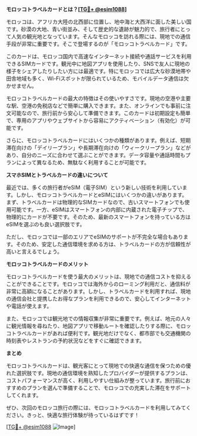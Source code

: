 **モロッコトラベルカードとは？[[TG💪+ @esim1088](https://t.me/s/esim1088)]**

モロッコは、アフリカ大陸の北西部に位置し、地中海と大西洋に面した美しい国です。砂漠の大地、青い街並み、そして歴史的な遺跡が魅力的で、旅行者にとって人気の観光地となっています。そんなモロッコを訪れる際には、現地での通信手段が非常に重要です。そこで登場するのが「モロッコトラベルカード」です。

このカードは、モロッコ国内で高速なインターネット接続や通話サービスを利用できるSIMカードです。観光中に地図アプリを使用したり、SNSで友人に現地の様子をシェアしたりしたい方には最適です。特にモロッコでは広大な砂漠地帯や田舎地域も多く、Wi-Fiスポットが限られているため、モバイルデータ通信は欠かせません。

モロッコトラベルカードの最大の特徴はその使いやすさです。現地の空港や主要な駅、空港の免税店などで簡単に購入できます。また、オンラインでも事前に注文可能なので、旅行前から安心して準備できます。このカードは初期設定も簡単で、専用のアプリやウェブサイトから容易にアクティベーション（有効化）が可能です。

さらに、モロッコトラベルカードにはいくつかの種類があります。例えば、短期滞在向けの「デイリープラン」や長期滞在向けの「ウィークリープラン」などがあり、自分のニーズに合わせて選ぶことができます。データ容量や通話時間もプランによって異なるため、無駄なく利用することが可能です。

**スマホSIMとトラベルカードの違いについて**

最近では、多くの旅行者がeSIM（電子SIM）という新しい技術を利用しています。しかし、モロッコトラベルカードとeSIMにはいくつかの違いがあります。まず、トラベルカードは物理的なSIMカードなので、古いスマートフォンでも使用可能です。一方、eSIMはスマートフォンの内部に内蔵された電子チップで、物理的にカードが不要です。そのため、最新のスマートフォンを持っている方はeSIMを選ぶのも良い選択肢です。

ただし、モロッコでは一部のエリアでeSIMのサポートが不完全な場合もあります。そのため、安定した通信環境を求める方は、トラベルカードの方が信頼性が高いと言えるでしょう。

**モロッコトラベルカードのメリット**

モロッコトラベルカードを使う最大のメリットは、現地での通信コストを抑えることができることです。モロッコでは海外からのローミング利用だと、通信料が非常に高額になることがあります。しかし、トラベルカードを利用すれば、現地の通信会社と提携したお得なプランを利用できるので、安心してインターネットや電話が使えます。

また、モロッコでは観光地での情報収集が非常に重要です。例えば、地元の人々に観光情報を尋ねたり、地図アプリで移動ルートを確認したりする際に、モロッコトラベルカードがあれば便利です。観光地だけでなく、都市部でも交通機関の時刻表やレストランの予約状況などをすぐに確認できます。

**まとめ**

モロッコトラベルカードは、観光客にとって現地での快適な通信を保つための優れた選択肢です。現地の通信環境を熟知したプロバイダーが提供するプランは、コストパフォーマンスが高く、利用しやすい仕組みが整っています。旅行前におすすめのプランを選んで準備することで、モロッコでの充実した滞在をサポートしてくれます。

ぜひ、次回のモロッコ旅行の際には、モロッコトラベルカードを利用してみてください。きっと、快適な旅行体験が待っているはずです！

[[TG💪+ @esim1088](https://t.me/s/esim1088) ![Image](https://i.postimg.cc/Y0z9fWf4/image.png)]